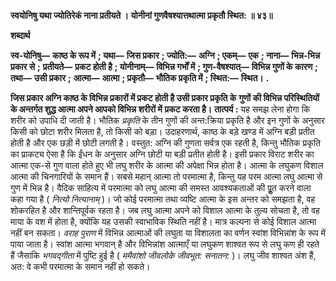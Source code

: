 **स्वयोनिषु यथा ज्योतिरेकं नाना प्रतीयते ।** **योनीनां गुणवैषश्यात्तथात्मा प्रकृतौ स्थित: ॥ ४३॥** 

**शब्दार्थ** 

**स्व-योनिषु—** **काष्ठ के रूप में** **; यथा—** **जिस प्रकार** **; ज्योति:—** **अग्नि** **; एकम्—** **एक** **; नाना—** **भिन्न-भिन्न प्रकार से** **;** **प्रतीयते—** **प्रकट होती है** **; योनीनाम्—** **विभिन्न गर्भों में** **; गुण-वैषश्यात्—** **विभिन्न गुणों के कारण** **; तथा—** **उसी प्रकार** **;** **आत्मा—** **आत्मा** **; प्रकृतौ—** **भौतिक प्रकृति में** **; स्थित:—** **स्थित।** **.** 

**जिस प्रकार अग्नि काष्ठ के विभिन्न प्रकारों में प्रकट होती है उसी प्रकार प्रकृति के** **गुणों की विभिन्न परिस्थितियों के अन्तर्गत शुद्ध आत्मा अपने आपको विभिन्न शरीरों में** **प्रकट करता है।** **तात्पर्य :** यह समझ लेना होगा कि शरीर को उपाधि दी जाती है। भौतिक *प्रकृति* के तीन गुणों की अन्त:क्रिया प्रकृति है और इन गुणों के अनुसार किसी को छोटा शरीर मिलता है, तो किसी को बड़ा। उदाहरणार्थ, काष्ठ के बड़े खण्ड में अग्नि बड़ी प्रतीत होती है और एक छड़ी में छोटी लगती है। वस्तुत: अग्नि की गुणता सर्वत्र एक रहती है, किन्तु भौतिक प्रकृति का प्राकट्य ऐसा है कि ईंधन के अनुसार अग्नि छोटी या बड़ी प्रतीत होती है। इसी प्रकार विराट शरीर का आत्मा एक-से गुण वाला होते हुए भी लघु शरीर के आत्मा की अपेक्षा भिन्न होता है। आत्मा के लघुकण विशाल आत्मा की चिनगारियों के समान हैं। सबसे महान् आत्मा तो परमात्मा है, किन्तु यह परम आत्मा लघु आत्मा से गुण में भिन्न है। वैदिक साहित्य में परमात्मा को लघु आत्मा की समस्त आवश्यकताओं की पूॢत करने वाला कहा गया है ( *नित्यो* *नित्यानाम्* )। जो कोई परमात्मा तथा व्यष्टि आत्मा के इस अन्तर को समझता है, वह शोकरहित है और शान्तिपूर्वक रहता है। जब लघु आत्मा अपने को विशाल आत्मा के तुल्य सोचता है, तो वह माया के वश में होता है, क्योंकि यह उसकी स्वाभाविक स्थिति नहीं है। मात्र कल्पना से कोई विशाल आत्मा नहीं बन सकता। *वराह पुराण* में विभिन्न आत्माओं की लघुता या विशालता का वर्णन स्वांश विभिन्नांश के रूप में पाया जाता है। स्वांश आत्मा भगवान् है और विभिन्नांश आत्माएँ या लघुकण शाश्वत रूप से लघु कण ही रहते हैं जैसाकि *भगवद्गीता* में पुष्टि हुई है ( *ममैवांशो जीवलोके जीवभूत:* *सनातन:* )। लघु जीव शाश्वत अंश हैं, अत: वे कभी परमात्मा के समान नहीं हो सकते।  
